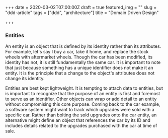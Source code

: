 +++
date = 2020-03-02T07:00:00Z
draft = true
featured_img = ""
slug = "ddd-article"
tags = ["ddd", "architecture"]
title = "Domain Driven Design"

+++
### Entities

An entity is an object that is defined by its identity rather than its attributes. For example, let's say I buy a car, take it home, and replace the stock wheels with aftermarket wheels. Though the car has been modified, its identity has not, it is still fundamentally the same car.      It is important to note that just because something has a unique identifier does not make it an entity. It is the principle that a change to the object's attributes does not change its identity.

Entities are best kept lightweight. It is tempting to attach data to entities, but is important to recognize that the purpose of an entity is first and foremost to serve as an identifier. Other objects can wrap or add detail to an entity without compromising this core purpose. Coming back to the car example, a software system might want to track which upgrades were sold with a specific car. Rather than bolting the sold upgrades onto the car entity, an alternative might define an object that references the car by its ID and includes details related to the upgrades purchased with the car at time of sale.